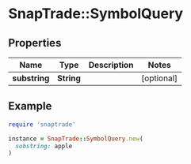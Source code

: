 # SnapTrade::SymbolQuery

## Properties

| Name | Type | Description | Notes |
| ---- | ---- | ----------- | ----- |
| **substring** | **String** |  | [optional] |

## Example

```ruby
require 'snaptrade'

instance = SnapTrade::SymbolQuery.new(
  substring: apple
)
```

